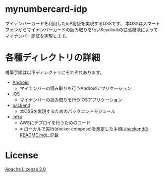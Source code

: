 # mynumbercard-idp

マイナンバーカードを利用したIdP認証を実現するOSSです。
本OSSはスマートフォンからマイナンバーカードの読み取りを行いKeycloakの拡張機能によってマイナンバー認証を実現します。

# 各種ディレクトリの詳細
構築手順は以下ディレクトリにそれぞれあります。

* [Android](./Android)
  * マイナンバーの読み取りを行うAndroidアプリケーション
* [iOS](./iOS)
  * マイナンバーの読み取りを行うiOSアプリケーション
* [backend](./backend)
  * 本OSSを実現するためのバックエンドモジュール
* [infra](./infra)
  * AWSにデプロイを行うためのコード
  * ※ ローカルで実行(docker compose)を想定した手順は[backendのREADME.md](./backend)に記載


# License
[Apache License 2.0](LICENSE)
